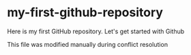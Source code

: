 # my-first-github-repository
Here is my first GitHub repository. Let's get started with Github

This file was modified manually during conflict resolution
